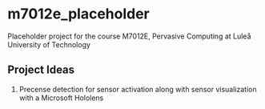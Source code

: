 # m7012e_placeholder
Placeholder project for the course M7012E, Pervasive Computing at Luleå University of Technology

## Project Ideas

1. Precense detection for sensor activation along with sensor visualization with a Microsoft Hololens
